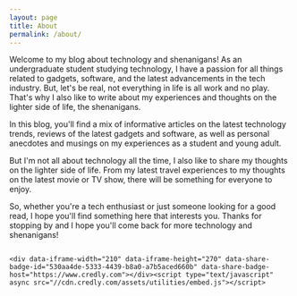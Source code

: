 ```yaml
---
layout: page
title: About
permalink: /about/
---
```


Welcome to my blog about technology and shenanigans! As an undergraduate student studying technology, I have a passion for all things related to gadgets, software, and the latest advancements in the tech industry. But, let's be real, not everything in life is all work and no play. That's why I also like to write about my experiences and thoughts on the lighter side of life, the shenanigans.

In this blog, you'll find a mix of informative articles on the latest technology trends, reviews of the latest gadgets and software, as well as personal anecdotes and musings on my experiences as a student and young adult.

But I'm not all about technology all the time, I also like to share my thoughts on the lighter side of life. From my latest travel experiences to my thoughts on the latest movie or TV show, there will be something for everyone to enjoy.

So, whether you're a tech enthusiast or just someone looking for a good read, I hope you'll find something here that interests you. Thanks for stopping by and I hope you'll come back for more technology and shenanigans!

<div style="display: flex; justify-content: center;">

    <div data-iframe-width="210" data-iframe-height="270" data-share-badge-id="530aa4de-5333-4439-b8a0-a7b5aced660b" data-share-badge-host="https://www.credly.com"></div><script type="text/javascript" async src="//cdn.credly.com/assets/utilities/embed.js"></script>

</div>
